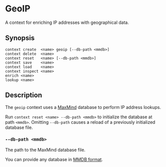 # GeoIP

A context for enriching IP addresses with geographical data.

## Synopsis

```
context create  <name> geoip [--db-path <mmdb>]
context delete  <name>
context reset   <name> [--db-path <mmdb>]
context save    <name>
context load    <name>
context inspect <name>
enrich <name>
lookup <name>
```

## Description

The `geoip` context uses a [MaxMind](https://www.maxmind.com/) database
to perform IP address lookups.

Run `context reset <name> --db-path <mmdb>` to initialize the database at path
`<mmdb>`. Omitting `--db-path` causes a reload of a previously initialized
database file.

### `--db-path <mmdb>`

The path to the MaxMind database file.

You can provide any database in [MMDB
format](https://maxmind.github.io/MaxMind-DB/).
